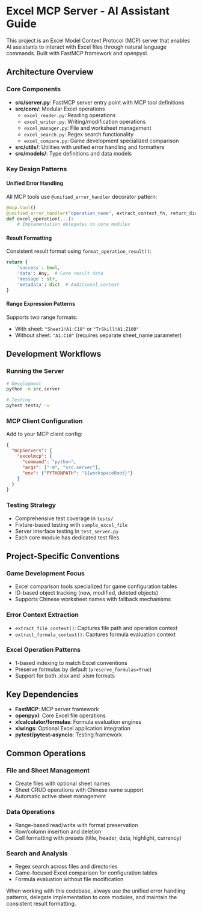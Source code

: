 # Excel MCP Server - AI Assistant Guide

This project is an Excel Model Context Protocol (MCP) server that enables AI assistants to interact with Excel files through natural language commands. Built with FastMCP framework and openpyxl.

## Architecture Overview

### Core Components
- **src/server.py**: FastMCP server entry point with MCP tool definitions
- **src/core/**: Modular Excel operations
  - `excel_reader.py`: Reading operations
  - `excel_writer.py`: Writing/modification operations
  - `excel_manager.py`: File and worksheet management
  - `excel_search.py`: Regex search functionality
  - `excel_compare.py`: Game development specialized comparison
- **src/utils/**: Utilities with unified error handling and formatters
- **src/models/**: Type definitions and data models

### Key Design Patterns

#### Unified Error Handling
All MCP tools use `@unified_error_handler` decorator pattern:
```python
@mcp.tool()
@unified_error_handler("operation_name", extract_context_fn, return_dict=True)
def excel_operation(...):
    # Implementation delegates to core modules
```

#### Result Formatting
Consistent result format using `format_operation_result()`:
```python
return {
    'success': bool,
    'data': Any,  # Core result data
    'message': str,
    'metadata': dict  # Additional context
}
```

#### Range Expression Patterns
Supports two range formats:
- With sheet: `"Sheet1!A1:C10"` or `"TrSkill!A1:Z100"`
- Without sheet: `"A1:C10"` (requires separate sheet_name parameter)

## Development Workflows

### Running the Server
```bash
# Development
python -m src.server

# Testing
pytest tests/ -v
```

### MCP Client Configuration
Add to your MCP client config:
```json
{
  "mcpServers": {
    "excelmcp": {
      "command": "python",
      "args": ["-m", "src.server"],
      "env": {"PYTHONPATH": "${workspaceRoot}"}
    }
  }
}
```

### Testing Strategy
- Comprehensive test coverage in `tests/`
- Fixture-based testing with `sample_excel_file`
- Server interface testing in `test_server.py`
- Each core module has dedicated test files

## Project-Specific Conventions

### Game Development Focus
- Excel comparison tools specialized for game configuration tables
- ID-based object tracking (new, modified, deleted objects)
- Supports Chinese worksheet names with fallback mechanisms

### Error Context Extraction
- `extract_file_context()`: Captures file path and operation context
- `extract_formula_context()`: Captures formula evaluation context

### Excel Operation Patterns
- 1-based indexing to match Excel conventions
- Preserve formulas by default (`preserve_formulas=True`)
- Support for both .xlsx and .xlsm formats

## Key Dependencies
- **FastMCP**: MCP server framework
- **openpyxl**: Core Excel file operations
- **xlcalculator/formulas**: Formula evaluation engines
- **xlwings**: Optional Excel application integration
- **pytest/pytest-asyncio**: Testing framework

## Common Operations

### File and Sheet Management
- Create files with optional sheet names
- Sheet CRUD operations with Chinese name support
- Automatic active sheet management

### Data Operations
- Range-based read/write with format preservation
- Row/column insertion and deletion
- Cell formatting with presets (title, header, data, highlight, currency)

### Search and Analysis
- Regex search across files and directories
- Game-focused Excel comparison for configuration tables
- Formula evaluation without file modification

When working with this codebase, always use the unified error handling patterns, delegate implementation to core modules, and maintain the consistent result formatting.
